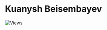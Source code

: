# Kuanysh Beisembayev
![Views](https://github-views-counter.herokuapp.com/qwanysh?style=for-the-badge)

